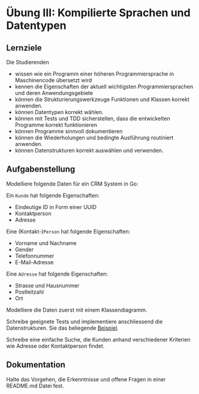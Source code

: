 # Übung III: Kompilierte Sprachen und Datentypen

## Lernziele

Die Studierenden

- wissen wie ein Programm einer höheren Programmiersprache in Maschinencode übersetzt wird
- kennen die Eigenschaften der aktuell wichtigsten Programmiersprachen und deren Anwendungsgebiete
- können die Strukturierungswerkzeuge Funktionen und Klassen korrekt anwenden.
- können Datentypen korrekt wählen.
- können mit Tests und TDD sicherstellen, dass die entwickelten Programme korrekt funktionieren
- können Programme sinnvoll dokumentieren
- können die Wiederholungen und bedingte Ausführung routiniert anwenden.
- können Datenstrukturen korrekt auswählen und verwenden.

## Aufgabenstellung

Modelliere folgende Daten für ein CRM System in Go:

Ein `Kunde` hat folgende Eigenschaften:

- Eindeutige ID in Form einer UUID
- Kontaktperson
- Adresse

Eine (Kontakt-)`Person` hat folgende Eigenschaften:

- Vorname und Nachname
- Gender
- Telefonnummer
- E-Mail-Adresse

Eine `Adresse` hat folgende Eigenschaften:

- Strasse und Hausnummer
- Postleitzahl
- Ort

Modelliere die Daten zuerst mit einem Klassendiagramm. 

Schreibe geeignete Tests und implementiere anschliessend die Datenstrukturen.
Sie das beliegende [Beispiel](example.go).

Schreibe eine einfache Suche, die Kunden anhand verschiedener Kriterien wie Adresse oder Kontaktperson findet.

## Dokumentation

Halte das Vorgehen, die Erkenntnisse und offene Fragen in einer README.md Datei fest.
